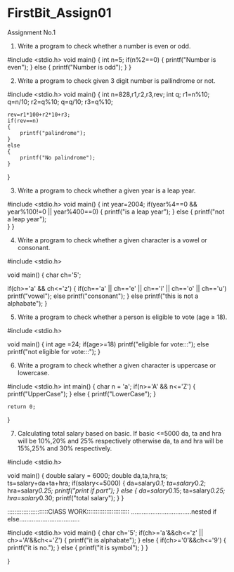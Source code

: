 # FirstBit_Assign01
Assignment No.1
1. Write a program to check whether a number is even or odd.

#include <stdio.h>
void  main() 
{
    int n=5;
    if(n%2==0)
    {
        printf("Number is even");
    }
    else
    {
        printf("Number is odd");
    }
}

2. Write a program to check given 3 digit number is pallindrome or not.

#include <stdio.h>
void  main() 
{
    int n=828,r1,r2,r3,rev;
    int q;
    r1=n%10;
    q=n/10;
    r2=q%10;
    q=q/10;
    r3=q%10;
    
    rev=r1*100+r2*10+r3;
    if(rev==n)
    {
        printf("palindrome");
    }
    else
    {
        printf("No palindrome");
    }
}

3. Write a program to check whether a given year is a leap year.

#include <stdio.h>
void main() {
int year=2004;
if(year%4==0 && year%100!=0 || year%400==0)
{
   printf("is a leap year");
}
else
{
   printf("not a leap year");   
}
}

4. Write a program to check whether a given character is a vowel or consonant.

#include <stdio.h>

void main() {
char ch='5';

if(ch>='a' && ch<='z')
{
    if(ch=='a' || ch=='e' || ch=='i' || ch=='o' || ch=='u')
    printf("vowel");
    else
    printf("consonant");
}
else
printf("this is not a alphabate");
}

5. Write a program to check whether a person is eligible to vote (age ≥ 18).

#include <stdio.h>

void main() {
int age =24;
if(age>=18)
printf("eligible for vote:::");
else
printf("not eligible for vote:::");
}

6. Write a program to check whether a given character is uppercase or lowercase.

#include <stdio.h>
int main()
{
	char n = 'a';
	if(n>='A' && n<='Z')
	{
		printf("UpperCase");
	}
	else
	{
		printf("LowerCase");
	}
	
	return 0;
}

7. Calculating total salary based on basic. If basic <=5000 da, ta and hra will be
10%,20% and 25% respectively otherwise da, ta and hra will be 15%,25% and 30%
respectively.

#include <stdio.h>

void main() {
double salary = 6000;
double da,ta,hra,ts;
ts=salary+da+ta+hra;
if(salary<=5000)
{
    da=salary*0.1;
    ta=salary*0.2;
    hra=salary*0.25;
    printf("print if part");
}
else
{
    da=salary*0.15;
    ta=salary*0.25;
    hra=salary*0.30;
    printf("total salary");
}
}


:::::::::::::::::::::::ClASS WORK::::::::::::::::::::::::
..................................nested if else..................................




#include <stdio.h>
void main()
{
    char ch='5';
    if(ch>='a'&&ch<='z' || ch>='A'&&ch<='Z')
    {
        printf("it is alphabate");
    }
    else
    {
        if(ch>='0'&&ch<='9')
        {
            printf("it is no.");
        }
        else
        {
            printf("it is symbol");
        }
    }
    
}
